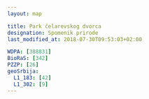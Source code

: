 ```yaml
---
layout: map

title: Park čelarevskog dvorca
designation: Spomenik prirode
last_modified_at: 2018-07-30T09:53:03+02:00

WDPA: [388831]
BioRaS: [342]
PZZP: [26]
geoSrbija:
  L1_183: [42]
  L1_302: [9]
---
```

